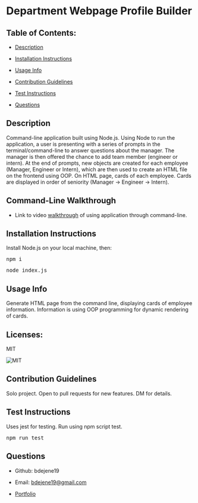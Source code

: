 # Department Webpage Profile Builder 

  ## Table of Contents:

  * [Description](#description)</a>

  * [Installation Instructions](#installation-instructions)

  * [Usage Info](#usage-info)

  * [Contribution Guidelines](#contribution-guidelines)

  * [Test Instructions](#test-instructions)

  * [Questions](#questions)

  ## Description

  Command-line application built using Node.js. Using Node to run the application, a user is presenting with a series of prompts in the terminal/command-line to answer questions about the manager. The manager is then offered the chance to add team member (engineer or intern). At the end of prompts, new objects are created for each employee (Manager, Engineer or Intern), which are then used to create an HTML file on the frontend using OOP. On HTML page, cards of each employee. Cards are displayed in order of seniority (Manager -> Engineer -> Intern).

  ## Command-Line Walkthrough
* Link to video [walkthrough](https://drive.google.com/file/d/1h-MpPjeeGHW82IHw2OPrhQt_Pbauofgh/view?usp=sharing) of using application through command-line.


## Installation Instructions
Install Node.js on your local machine, then:
<pre>npm i</pre>

<pre>node index.js</pre>


  ## Usage Info
Generate HTML page from the command line, displaying cards of employee information. Information is using OOP programming for dynamic rendering of cards.

  ## Licenses: 
 MIT
 
      
<img src=https://img.shields.io/badge/License-MIT-orange.svg alt=MIT>  
    


  ## Contribution Guidelines
Solo project. Open to pull requests for new features. DM for details.

  ## Test Instructions  
Uses jest for testing. Run using npm script test.
<pre>npm run test</pre>


  ## Questions

  * Github: bdejene19

  * Email: bdejene19@gmail.com

  * [Portfolio](https://bdejene19.github.io/updatedPortfolio/)
 
  

  

